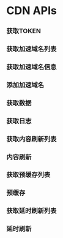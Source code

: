
# CDN APIs

### 获取TOKEN
### 获取加速域名列表
### 获取加速域名信息
### 添加加速域名
### 获取数据
### 获取日志
### 获取内容刷新列表
### 内容刷新
### 获取预缓存列表
### 预缓存
### 获取延时刷新列表
### 延时刷新
